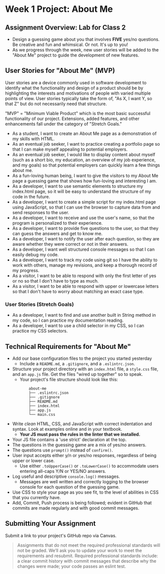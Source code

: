 # Week 1 Project: About Me
## Assignment Overview: Lab for Class 2

- Design a guessing game about you that involves **FIVE** yes/no questions. Be creative and fun and whimsical. Or not. It's up to you!
- As we progress through the week, new user stories will be added to the "About Me" project to guide the development of new features.

## User Stories for "About Me" (MVP)

User stories are a device commonly used in software development to identify what the functionality and design of a product should be by highlighting the interests and motivations of people with varied multiple points of view. User stories typically take the form of, "As X, I want Y, so that Z" but do not necessarily need that structure.

"MVP" = "Minimum Viable Product" which is the most basic successful functionality of our project. Extensions, added features, and other enhancements fall under the category of "Stretch Goals."

- As a student, I want to create an About Me page as a demonstration of my skills with HTML.
- As an eventual job seeker, I want to practice creating a portfolio page so that I can make myself appealing to potential employers.
- As an eventual job seeker, I would like to display content about myself (such as a short bio, my education, an overview of my job experience, and my goals) so that potential employers can quickly learn a few things about me.
- As a fun-loving human being, I want to give the visitors to my About Me page a guessing game that shows how fun-loving and interesting I am.
- As a developer, I want to use semantic elements to structure my index.html page, so it will be easy to understand the structure of my code in the future.
- As a developer, I want to create a simple script for my index.html page using JavaScript, so that I can use the browser to capture data from and send responses to the user.
- As a developer, I want to receive and use the user's name, so that the program is personalized to their experience.
- As a developer, I want to provide five questions to the user, so that they can guess the answers and get to know me.
- As a developer, I want to notify the user after each question, so they are aware whether they were correct or not in their answers.
- As a developer, I want well structured console messages so that I can easily debug my code.
- As a developer, I want to track my code using git so I have the ability to work with others, manage my revisions, and keep a thorough record of my progress.
- As a visitor, I want to be able to respond with only the first letter of yes or no so that I don't have to type as much.
- As a visitor, I want to be able to respond with upper or lowercase letters so that I don't have to worry about matching an exact case type.


### User Stories (Stretch Goals)
- As a developer, I want to find and use another built in String method in my code, so I can practice my documentation reading. 
- As a developer, I want to use a child selector in my CSS, so I can practice my CSS selectors.


## Technical Requirements for "About Me"

- Add our base configuration files to the project you started yesterday
    - Include a `README.md`, a `.gitignore`, and a `.eslintrc.json`.
- Structure your project directory with an `index.html` file, a `style.css` file, and an `app.js` file. Get the files "wired up together" so to speak.
    - Your project's file structure should look like this:
        ```
            about-me
            ├── .eslintrc.json
            ├── .gitignore
            ├── README.md
            ├── index.html
            ├── app.js
            └── main.css
        ```
- Write *clean* HTML, CSS, and JavaScript with correct indentation and syntax. Look at examples online and in your textbook. 
    - **Your JS must pass the rules in the linter that we installed.**
- Your JS file contains a 'use strict' declaration at the top.
- The questions in the guessing game are a mix of yes/no answers.
- The questions use `prompt()` instead of `confirm()`.
- User input accepts either y/n or yes/no responses, regardless of being upper or lower case.
    - Use either `.toUpperCase()` or `.toLowerCase()` to accommodate users entering all-caps Y/N or YES/NO answers.
- Log useful and descriptive `console.log()` messages.
    - Messages are well written and correctly logging to the browser console for each question of the guessing game.
- Use CSS to style your page as you see fit, to the level of abilities in CSS that you currently have.
- Add, Commit, Push process is being followed; evident in GitHub that commits are made regularly and with good commit messages.


## Submitting Your Assignment

Submit a link to your project's GitHub repo via Canvas.
> Assignments that do not meet the required professional standards will not be graded. We’ll ask you to update your work to meet the requirements and resubmit. Required professional standards include:
a clear commit history with commit messages that describe why the changes were made; your code passes an eslint test.
